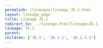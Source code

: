 ```yaml
---
permalink: /lineages/lineage_JE.1.html
layout: lineage_page
title: Lineage JE.1
redirect_to: ../lineage.html?lineage=JE.1
lineage: JE.1
parent: 
children: ['JE.1', 'JE.1.1', 'JE.1.1.1']
---
```

